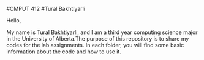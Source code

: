 #CMPUT 412
#Tural Bakhtiyarli

Hello,

My name is Tural Bakhtiyarli, and I am a third year computing science major in the University of Alberta.The purpose of this repository is to share my codes for the lab assignments. In each folder, you will find some basic information about the code and how to use it.
